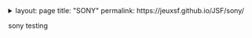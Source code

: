 <details>
<summary>layout: page
title: "SONY"
permalink: https://jeuxsf.github.io/JSF/sony/

</details>


sony testing
